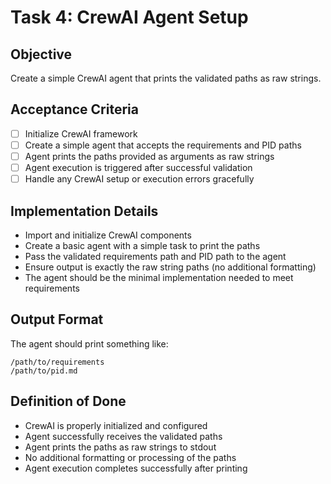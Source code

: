 # Task 4: CrewAI Agent Setup

## Objective
Create a simple CrewAI agent that prints the validated paths as raw strings.

## Acceptance Criteria
- [ ] Initialize CrewAI framework
- [ ] Create a simple agent that accepts the requirements and PID paths
- [ ] Agent prints the paths provided as arguments as raw strings
- [ ] Agent execution is triggered after successful validation
- [ ] Handle any CrewAI setup or execution errors gracefully

## Implementation Details
- Import and initialize CrewAI components
- Create a basic agent with a simple task to print the paths
- Pass the validated requirements path and PID path to the agent
- Ensure output is exactly the raw string paths (no additional formatting)
- The agent should be the minimal implementation needed to meet requirements

## Output Format
The agent should print something like:
```
/path/to/requirements
/path/to/pid.md
```

## Definition of Done
- CrewAI is properly initialized and configured
- Agent successfully receives the validated paths
- Agent prints the paths as raw strings to stdout
- No additional formatting or processing of the paths
- Agent execution completes successfully after printing